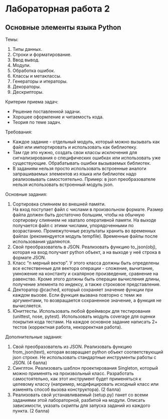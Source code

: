 # Лабораторная работа 2
## Основные элементы языка Python


Темы:
1. Типы данных.
2. Строки и форматирование.
3. Ввод вывод.
4. Модули.
5. Обработка ошибок.
6. Классы и метаклассы.
7. Генераторы и итераторы.
8. Декораторы.
9. Дескрипторы.

Критерии приема задач:
- Решение поставленной задачи.
- Хорошее оформление и читаемость кода.
- Теория по теме задач.

Требования:
- Каждое задание - отдельный модуль, который можно вызывать как файл или
импортировать и использовать как библиотеку.
- Там где это нужно, создать свои классы исключения для сигнализирования о
специфических ошибках или использовать уже существующие. Обрабатывать ошибки вызываемых библиотек.
- В заданиям нельзя просто использовать встроенные аналоги запрашиваемых
элементов из языка или библиотек надо реализовывать самостоятельно. Пример:
в json преобразователе нельзя использовать встроенный модуль json.

Основные задания:
1. Сортировка слиянием во внешней памяти.  
На вход поступает файл с числами в произвольном формате. Размер файла
должен быть достаточно большим, чтобы на обычную сортировку слиянием не
хватало оперативной памяти. На выходе получается файл с этими числами,
упорядоченными по возрастанию. Промежуточные результаты хранить во
временных файлах (рекомендуется модуль tempfile). Временные файлы после
использования удаляются.
2. Свой преобразователь в JSON. Реализовать функцию to_json(obj), которая на
вход получает python объект, а на выходе у неё строка в формате JSON.
3. Класс “n мерный вектор”. У этого класса должны быть определены все
естественные для вектора операции - сложение, вычитание, умножение на
константу и скалярное произведение, сравнение на равенство. Кроме этого
должны быть операции вычисления длины, получение элемента по индексу,
а также строковое представление.
4. Декторатор @cached, который сохраняет значение функции при каждом
вызове. Если функция вызвана повторно с теми же аргументами, то
возвращается сохраненное значение, а функция не вычисляется.
5. Юниттесты. Использовать любой фреймворк для тестирования (unittest, nose,
pytest). Использовать модуль coverage для оценки покрытия кода тестами. На
каждое основное задание написать 2+ тестов (корректная работа,
некорректная работа).

Дополнительные задания:
1. Свой преобразователь из JSON. Реализовать функцию from_json(text),
которая возвращает python объект соответствующий json строке. Не
использовать стандартные инструменты работы с JSON. (4 балла)
2. Синглтон. Реализовать шаблон проектирования Singleton, который можно
применять на произвольный класс. Разработать самостоятельно, как этот
инструмент будет применяться к целевому классу (например,
модифицировать исходный класс или изменять способ вызова конструктора).
(2 балла)
3. Реализовать свой устанавливаемый (setup.py) пакет со всеми заданиями этой
лабораторной, разбитой на модули. Описать зависимости, указать скрипты для
запуска заданий из каждого пункта. (2 балла)

